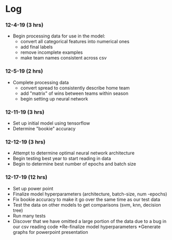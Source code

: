 # Log

### 12-4-19 (3 hrs)
* Begin processing data for use in the model:
    * convert all categorical features into numerical ones
    * add final labels
    * remove incomplete examples
    * make team names consistent across csv
### 12-5-19 (2 hrs)
* Complete processing data
    * convert spread to consistently describe home team
    * add "matrix" of wins between teams within season
    * begin setting up neural network
### 12-11-19 (3 hrs)
 * Set up initial model using tensorflow
 * Determine "bookie" accuracy
### 12-12-19 (3 hrs)
* Attempt to determine optimal neural network architecture
* Begin testing best year to start reading in data
* Begin to determine best number of epochs and batch size
### 12-17-19 (12 hrs)
 * Set up power point
 * Finalize model hyperparameters (architecture, batch-size, num -epochs)
 * Fix bookie accuracy to make it go over the same time as our test data
 * Test the data on other models to get comparisons (svm, knn, decision tree)
 * Run many tests
 * Discover that we have omitted a large portion of the data due to a bug in our csv reading code
 *Re-finalize model hyperparameters
 *Generate graphs for powerpoint presentation

